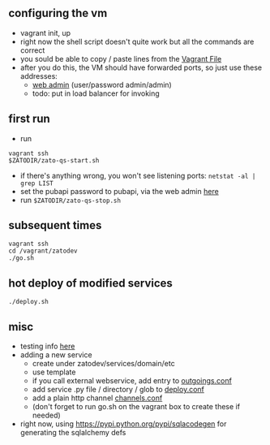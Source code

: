 ## configuring the vm
- vagrant init, up
- right now the shell script doesn't quite work but all the commands
  are correct
- you sould be able to copy / paste lines from the [Vagrant File](Vagrantfile)
- after you do this, the VM should have forwarded ports, so just use these addresses:
  - [web admin](http://localhost:9000/zato) (user/password admin/admin)
  - todo: put in load balancer for invoking

## first run
- run
```
vagrant ssh
$ZATODIR/zato-qs-start.sh
```
  - if there's anything wrong, you won't see listening ports: ```netstat -al | grep LIST```
- set the pubapi password to pubapi, via the web admin [here](http://localhost:9000/zato/security/basic-auth/?cluster=1)
- run ```$ZATODIR/zato-qs-stop.sh```

## subsequent times
```
vagrant ssh
cd /vagrant/zatodev
./go.sh
```


## hot deploy of modified services
```
./deploy.sh
```

## misc
- testing info [here](https://zato.io/docs/2.0/test/apitest/index.html)
- adding a new service
  - create under zatodev/services/domain/etc
  - use template
  - if you call external webservice, add entry to [outgoings.conf](zatodev/configs/outgoings.conf)
  - add service .py file / directory / glob to [deploy.conf](zatodev/configs/deploy.conf)
  - add a plain http channel [channels.conf](zatodev/configs/channels.conf)
  - (don't forget to run go.sh on the vagrant box to create these if needed)
- right now, using https://pypi.python.org/pypi/sqlacodegen for generating the sqlalchemy defs

